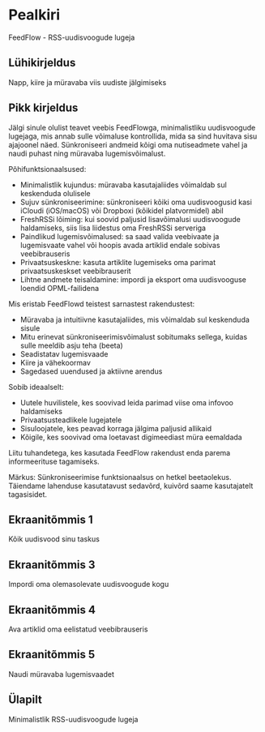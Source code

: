 # Pealkiri

FeedFlow - RSS-uudisvoogude lugeja

## Lühikirjeldus

Napp, kiire ja müravaba viis uudiste jälgimiseks

## Pikk kirjeldus

Jälgi sinule olulist teavet veebis FeedFlowga, minimalistliku uudisvoogude
lugejaga, mis annab sulle võimaluse kontrollida, mida sa sind huvitava sisu
ajajoonel näed. Sünkroniseeri andmeid kõigi oma nutiseadmete vahel ja naudi
puhast ning müravaba lugemisvõimalust.

Põhifunktsionaalsused:

- Minimalistlik kujundus: müravaba kasutajaliides võimaldab sul keskenduda
  olulisele
- Sujuv sünkroniseerimine: sünkroniseeri kõiki oma uudisvoogusid kasi iCloudi
  (iOS/macOS) või Dropboxi (kõikidel platvormidel) abil
- FreshRSSi lõiming: kui soovid paljusid lisavõimalusi uudisvoogude haldamiseks,
  siis lisa liidestus oma FreshRSSi serveriga
- Paindlikud lugemisvõimalused: sa saad valida veebivaate ja lugemisvaate vahel
  või hoopis avada artiklid endale sobivas veebibrauseris
- Privaatsuskeskne: kasuta artiklite lugemiseks oma parimat privaatsuskeskset
  veebibrauserit
- Lihtne andmete teisaldamine: impordi ja eksport oma uudisvooguse loendid
  OPML-failidena

Mis eristab FeedFlowd teistest sarnastest rakendustest:

- Müravaba ja intuitiivne kasutajaliides, mis võimaldab sul keskenduda sisule
- Mitu erinevat sünkroniseerimisvõimalust sobitumaks sellega, kuidas sulle
  meeldib asju teha (beeta)
- Seadistatav lugemisvaade
- Kiire ja vähekoormav
- Sagedased uuendused ja aktiivne arendus

Sobib ideaalselt:
- Uutele huvilistele, kes soovivad leida parimad viise oma infovoo haldamiseks
- Privaatsusteadlikele lugejatele
- Sisuloojatele, kes peavad korraga jälgima paljusid allikaid
- Kõigile, kes soovivad oma loetavast digimeediast müra eemaldada

Liitu tuhandetega, kes kasutada FeedFlow rakendust enda parema informeerituse
tagamiseks.

Märkus: Sünkroniseerimise funktsionaalsus on hetkel beetaolekus. Täiendame
lahenduse kasutatavust sedavõrd, kuivõrd saame kasutajatelt tagasisidet.

## Ekraanitõmmis 1

Kõik uudisvood sinu taskus

## Ekraanitõmmis 3

Impordi oma olemasolevate uudisvoogude kogu

## Ekraanitõmmis 4

Ava artiklid oma eelistatud veebibrauseris

## Ekraanitõmmis 5

Naudi müravaba lugemisvaadet

## Ülapilt

Minimalistlik RSS-uudisvoogude lugeja
